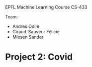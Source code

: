 EPFL Machine Learning Course CS-433  

Team:
- Andres Odile
- Giraud-Sauveur Félicie
- Miesen Sander

# Project 2: Covid


